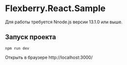 # Flexberry.React.Sample

Для работы требуется Nnode.js версии 13.1.0 или выше.

## Запуск проекта

```console
npm run dev
```

Открыть в браузере http://localhost:3000/
